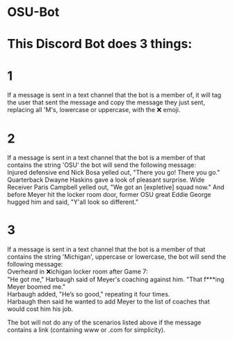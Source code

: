 # OSU-Bot
# This Discord Bot does 3 things:

# 1
  If a message is sent in a text channel that the bot is a member of, it will tag the user that sent the message and copy the message they   just sent, replacing all 'M's, lowercase or uppercase, with the ❌ emoji.
  
# 2
  If a message is sent in a text channel that the bot is a member of that contains the string 'OSU' the bot will send the following         message:
    <br/>Injured defensive end Nick Bosa yelled out, "There you go! There you go." Quarterback Dwayne Haskins gave a look of pleasant               surprise. Wide Receiver Paris Campbell yelled out, "We got an [expletive] squad now." And before Meyer hit the locker room door,           former OSU great Eddie George hugged him and said, "Y'all look so different."
    
# 3
  If a message is sent in a text channel that the bot is a member of that contains the string 'Michigan', uppercase or lowercase, the bot   will send the following message:
    <br/>Overheard in ❌ichigan locker room after Game 7:
    <br/>"He got me," Harbaugh said of Meyer's coaching against him. "That f\*\*\*ing Meyer boomed me."
    <br/>Harbaugh added, "He’s so good," repeating it four times.
    <br/>Harbaugh then said he wanted to add Meyer to the list of coaches that would cost him his job.
    
The bot will not do any of the scenarios listed above if the message contains a link (containing www or .com for simplicity).
